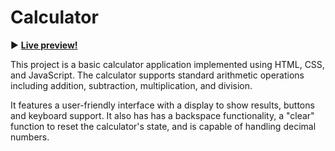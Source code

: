 # Calculator

:arrow_forward:  **[Live preview!](https://nekosoffy.github.io/od-calculator/)**

This project is a basic calculator application implemented using HTML, CSS, and JavaScript. The calculator supports standard arithmetic operations including addition, subtraction, multiplication, and division.

It features a user-friendly interface with a display to show results, buttons and keyboard support. It also has has a backspace functionality, a "clear" function to reset the calculator's state, and is capable of handling decimal numbers.
